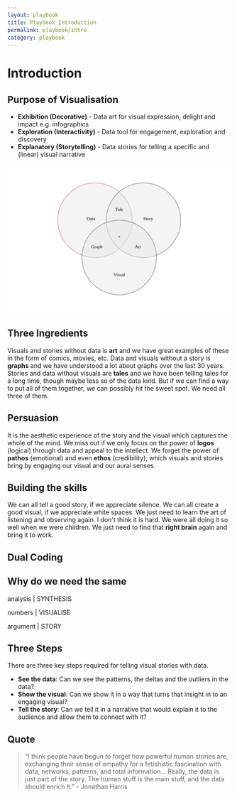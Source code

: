 ```yaml
---
layout: playbook
title: Playbook Introduction
permalink: playbook/intro
category: playbook
---
```


# Introduction

## Purpose of Visualisation
- **Exhibition (Decorative)** - Data art for visual expression, delight and impact e.g. infographics
- **Exploration (Interactivity)** - Data tool for engagement, exploration and discovery
- **Explanatory (Storytelling)** - Data stories for telling a specific and (linear) visual narrative

![Image](../../assets/img/data_visual_story.svg)

## Three Ingredients

Visuals and stories without data is **art** and we have great examples of these in the form of comics, movies, etc. Data and visuals without a story is **graphs** and we have understood a lot about graphs over the last 30 years. Stories and data without visuals are **tales** and we have been telling tales for a long time, though maybe less so of the data kind. But if we can find a way to put all of them together, we can possibly hit the sweet spot. We need all three of them.

## Persuasion
It is the aesthetic experience of the story and the visual which captures the whole of the mind. We miss out if we only focus on the power of **logos** (logical) through data and appeal to the intellect. We forget the power of **pathos** (emotional) and even **ethos** (credibility), which visuals and stories bring by engaging our visual and our aural senses. 

## Building the skills 
We can all tell a good story, if we appreciate silence. We can all create a good visual, if we appreciate white spaces. We just need to learn the art of listening and observing again. I don't think it is hard. We were all doing it so well when we were children. We just need to find that **right brain** again and bring it to work. 

## Dual Coding

## Why do we need the same

analysis | SYNTHESIS

numbers | VISUALISE

argument | STORY

## Three Steps

There are three key steps required for telling visual stories with data. 
- **See the data**: Can we see the patterns, the deltas and the outliers in the data?
- **Show the visual**: Can we show it in a way that turns that insight in to an engaging visual?
- **Tell the story**: Can we tell it in a narrative that would explain it to the audience and allow them to connect with it?


## Quote 

> “I think people have begun to forget how powerful human stories are, exchanging their sense of empathy for a fetishistic fascination with data, networks, patterns, and total information... Really, the data is just part of the story. The human stuff is the main stuff, and the data should enrich it.” - Jonathan Harris


